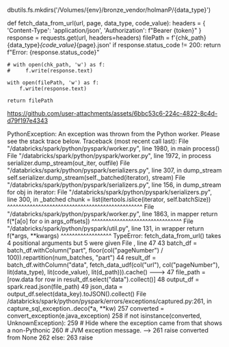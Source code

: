 dbutils.fs.mkdirs('/Volumes/{env}/bronze_vendor/holmanP/{data_type}')


def fetch_data_from_url(url, page, data_type, code_value):
    headers = {
        'Content-Type': 'application/json',
        'Authorization': f"Bearer {token}"
    }
    response = requests.get(url, headers=headers)
    filePath = f'{chk_path}{data_type}_{code_value}_{page}.json'
    if response.status_code != 200:
        return f"Error: {response.status_code}"
    
    # with open(chk_path, 'w') as f:
    #     f.write(response.text)

    with open(filePath, 'w') as f:
        f.write(response.text)
    
    return filePath


https://github.com/user-attachments/assets/6bbc53c6-224c-4822-8c4d-d79f197e4343





PythonException: 
  An exception was thrown from the Python worker. Please see the stack trace below.
Traceback (most recent call last):
  File "/databricks/spark/python/pyspark/worker.py", line 1980, in main
    process()
  File "/databricks/spark/python/pyspark/worker.py", line 1972, in process
    serializer.dump_stream(out_iter, outfile)
  File "/databricks/spark/python/pyspark/serializers.py", line 307, in dump_stream
    self.serializer.dump_stream(self._batched(iterator), stream)
  File "/databricks/spark/python/pyspark/serializers.py", line 156, in dump_stream
    for obj in iterator:
  File "/databricks/spark/python/pyspark/serializers.py", line 300, in _batched
    chunk = list(itertools.islice(iterator, self.batchSize))
            ^^^^^^^^^^^^^^^^^^^^^^^^^^^^^^^^^^^^^^^^^^^^^^^^
  File "/databricks/spark/python/pyspark/worker.py", line 1863, in mapper
    return f(*[a[o] for o in args_offsets])
           ^^^^^^^^^^^^^^^^^^^^^^^^^^^^^^^^
  File "/databricks/spark/python/pyspark/util.py", line 131, in wrapper
    return f(*args, **kwargs)
           ^^^^^^^^^^^^^^^^^^
TypeError: fetch_data_from_url() takes 4 positional arguments but 5 were given
File <command-2638019235405315>, line 47
     43 batch_df = batch_df.withColumn("part", floor(col("pageNumber") / 100)).repartition(num_batches, "part")
     44 result_df = batch_df.withColumn("data", fetch_data_udf(col("url"), col("pageNumber"), lit(data_type), lit(code_value), lit(d_path))).cache()
---> 47 file_path = [row.data for row in result_df.select("data").collect()]
     48 output_df = spark.read.json(file_path)
     49 json_data = output_df.select(data_key).toJSON().collect()
File /databricks/spark/python/pyspark/errors/exceptions/captured.py:261, in capture_sql_exception.<locals>.deco(*a, **kw)
    257 converted = convert_exception(e.java_exception)
    258 if not isinstance(converted, UnknownException):
    259     # Hide where the exception came from that shows a non-Pythonic
    260     # JVM exception message.
--> 261     raise converted from None
    262 else:
    263     raise
